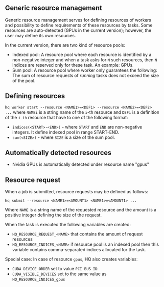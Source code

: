 ## Generic resource management

Generic resource management serves for defining resources of workers and possibility to define requirements of these resources by tasks.
Some resources are auto-detected (GPUs in the current version); however, the user may define its own resources.

In the current version, there are two kind of resource pools:

* Indexed pool: A resource pool where each resource is identified by a non-negative integer and when a task asks for `N` such resources, then  `N` indices are reserved only for these task. An example: GPUs.
* Sum pool: A resource pool where worker only guarantees the following: The sum of resource requests of *running* tasks does not exceed the size of the pool.


## Defining resources

``hq worker start --resource <NAME1>=<DEF1> --resource <NAME2>=<DEF2> ...`` where `NAMEi` is a string name of the `i`-th resource and `DEFi` is a definition of the `i-th` resource that have to one of the following format:

* ``indices(<START>-<END>)`` - where ``START`` and ``END`` are non-negative integers. It define indexed pool in range START-END.
* ``sum(<SIZE>)`` - where ``SIZE`` is a size of the sum pool.


## Automatically detected resources

* Nvidia GPUs is automatically detected under resource name "gpus"


## Resource request

When a job is submitted, resource requests may be defined as follows:

``hq submit --resource <NAME1>=<AMOUNT1> <NAME1>=<AMOUNT1> ...``

Where ``NAME`` is a string name of the requested resource and the amount is a positive integer defining the size of the request.

When the task is executed the following variables are created:

* ``HQ_RESOURCE_REQUEST_<NAME>`` that contains the amount of request resources
* ``HQ_RESOURCE_INDICES_<NAME>`` if resource pool is an indexed pool then this variable contains comma-separated indices allocated for the task.

Special case: In case of resource ``gpus``, HQ also creates variables:

* ``CUDA_DEVICE_ORDER`` set to value ``PCI_BUS_ID``
* ``CUDA_VISIBLE_DEVICES`` set to the same value as ``HQ_RESOURCE_INDICES_gpus``